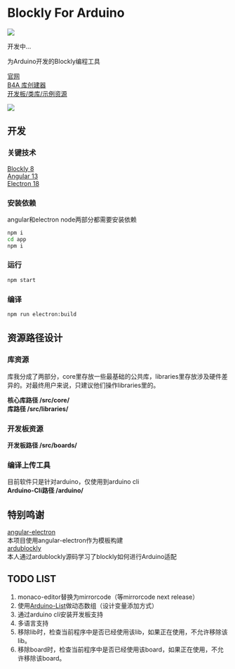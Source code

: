 # Blockly For Arduino  
![](https://github.com/coloz/b4a/blob/master/doc/icon.png?raw=true)

开发中...

为Arduino开发的Blockly编程工具

[官网](https://b4a.clz.me)  
[B4A 库创建器](https://github.com/coloz/b4a-creator)  
[开发板/类库/示例资源](https://github.com/coloz/b4a-cloud)  

![](https://github.com/coloz/b4a/blob/master/doc/pic1.jpg?raw=true)

## 开发  
### 关键技术  
[Blockly 8](https://developers.google.com/blockly)  
[Angular 13](https://angular.io/)  
[Electron 18](https://www.electronjs.org/)  

### 安装依赖  
angular和electron node两部分都需要安装依赖  
```sh
npm i
cd app  
npm i
```

### 运行
```sh
npm start
```

### 编译
```sh
npm run electron:build
```
 
## 资源路径设计  
### 库资源  
库我分成了两部分，core里存放一些最基础的公共库，libraries里存放涉及硬件差异的。对最终用户来说，只建议他们操作libraries里的。  

**核心库路径 /src/core/**  
**库路径 /src/libraries/**  

### 开发板资源  
**开发板路径 /src/boards/**  

### 编译上传工具  
目前软件只是针对arduino，仅使用到arduino cli  
**Arduino-Cli路径 /arduino/**  

## 特别鸣谢  
[angular-electron](https://github.com/maximegris/angular-electron)  
本项目使用angular-electron作为模板构建  
[ardublockly](https://github.com/carlosperate/ardublockly)  
本人通过ardublockly源码学习了blockly如何进行Arduino适配  


## TODO LIST  
1. monaco-editor替换为mirrorcode（等mirrorcode next release）  
2. 使用[Arduino-List](https://github.com/luisllamasbinaburo/Arduino-List)做动态数组（设计变量添加方式）  
3. 通过arduino cli安装开发板支持  
4. 多语言支持  
5. 移除lib时，检查当前程序中是否已经使用该lib，如果正在使用，不允许移除该lib。
6. 移除board时，检查当前程序中是否已经使用该board，如果正在使用，不允许移除该board。